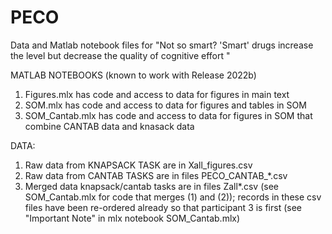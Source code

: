 # PECO
Data and Matlab notebook files for "Not so smart? 'Smart' drugs increase the level but decrease the quality of cognitive effort "

MATLAB NOTEBOOKS (known to work with Release 2022b)
1. Figures.mlx has code and access to data for figures in main text
2. SOM.mlx has code and access to data for figures and tables in SOM
3. SOM_Cantab.mlx has code and access to data for figures in SOM that combine CANTAB data and knasack data

DATA:
1. Raw data from KNAPSACK TASK are in Xall_figures.csv
2. Raw data from CANTAB TASKS are in files PECO_CANTAB_*.csv
3. Merged data knapsack/cantab tasks are in files Zall*.csv (see SOM_Cantab.mlx for code that merges (1) and (2)); records in these csv files have been re-ordered already so that participant 3 is first (see "Important Note" in mlx notebook SOM_Cantab.mlx)